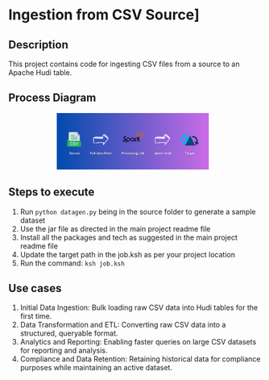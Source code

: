 # Ingestion from CSV Source]

## Description

This project contains code for ingesting CSV files from a source to an Apache Hudi table.

## Process Diagram

<div align="center">
  <img src="../images/csv_to_hudi.png" alt="csv_to_hudi" width="60%" height="60%" style="margin-right: 10px;"/>
</div>

## Steps to execute

1. Run `python datagen.py` being in the source folder to generate a sample dataset
2. Use the jar file as directed in the main project readme file
3. Install all the packages and tech as suggested in the main project readme file
4. Update the target path in the job.ksh as per your project location
5. Run the command: `ksh job.ksh`

## Use cases

1. Initial Data Ingestion: Bulk loading raw CSV data into Hudi tables for the first time.
2. Data Transformation and ETL: Converting raw CSV data into a structured, queryable format.
3. Analytics and Reporting: Enabling faster queries on large CSV datasets for reporting and analysis.
4. Compliance and Data Retention: Retaining historical data for compliance purposes while maintaining an active dataset.